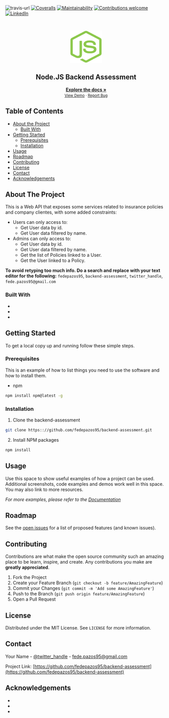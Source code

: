 ![travis-url]
[![Coveralls][coveralls-shield]][coveralls-url]
[![Maintainability][maintainability-shield]][maintainability-url]
[![Contributions welcome](https://img.shields.io/badge/contributions-welcome-brightgreen.svg?style=flat)](https://github.com/fedepazos95/backend-assessment/issues)
[![LinkedIn][linkedin-shield]][linkedin-url]

<br />
<p align="center">
  <a href="https://github.com/fedepazos95/backend-assessment">
    <img src="images/js.png" alt="Logo" width="100" height="100">
  </a>

  <h2 align="center">Node.JS Backend Assessment</h2>

  <p align="center">
    <a href="https://github.com/fedepazos95/backend-assessment"><strong>Explore the docs »</strong></a>
    <br />
    <small>
      <a href="https://github.com/fedepazos95/backend-assessment">View Demo</a>
      ·
      <a href="https://github.com/fedepazos95/backend-assessment/issues">Report Bug</a>
    </small>
  </p>
</p>



<!-- TABLE OF CONTENTS -->
## Table of Contents

* [About the Project](#about-the-project)
  * [Built With](#built-with)
* [Getting Started](#getting-started)
  * [Prerequisites](#prerequisites)
  * [Installation](#installation)
* [Usage](#usage)
* [Roadmap](#roadmap)
* [Contributing](#contributing)
* [License](#license)
* [Contact](#contact)
* [Acknowledgements](#acknowledgements)



<!-- ABOUT THE PROJECT -->
## About The Project

<!-- [![Product Name Screen Shot][product-screenshot]](https://example.com) -->
This is a Web API that exposes some services related to insurance policies and company clientes, with some added constraints:

 - Users can only access to:
	 - Get User data by id.
	 - Get User data filtered by name.
 - Admins can only access to:
	 - Get User data by id.
	 - Get User data filtered by name.
	 - Get the list of Policies linked to a User.
   - Get the User linked to a Policy.



**To avoid retyping too much info. Do a search and replace with your text editor for the following:**
`fedepazos95`, `backend-assessment`, `twitter_handle`, `fede.pazos95@gmail.com`


### Built With

* []()
* []()
* []()



<!-- GETTING STARTED -->
## Getting Started

To get a local copy up and running follow these simple steps.

### Prerequisites

This is an example of how to list things you need to use the software and how to install them.
* npm
```sh
npm install npm@latest -g
```

### Installation
 
1. Clone the backend-assessment
```sh
git clone https:://github.com/fedepazos95/backend-assessment.git
```
2. Install NPM packages
```sh
npm install
```



<!-- USAGE EXAMPLES -->
## Usage

Use this space to show useful examples of how a project can be used. Additional screenshots, code examples and demos work well in this space. You may also link to more resources.

_For more examples, please refer to the [Documentation](https://example.com)_



<!-- ROADMAP -->
## Roadmap

See the [open issues](https://github.com/fedepazos95/backend-assessment/issues) for a list of proposed features (and known issues).



<!-- CONTRIBUTING -->
## Contributing

Contributions are what make the open source community such an amazing place to be learn, inspire, and create. Any contributions you make are **greatly appreciated**.

1. Fork the Project
2. Create your Feature Branch (`git checkout -b feature/AmazingFeature`)
3. Commit your Changes (`git commit -m 'Add some AmazingFeature'`)
4. Push to the Branch (`git push origin feature/AmazingFeature`)
5. Open a Pull Request



<!-- LICENSE -->
## License

Distributed under the MIT License. See `LICENSE` for more information.



<!-- CONTACT -->
## Contact

Your Name - [@twitter_handle](https://twitter.com/twitter_handle) - fede.pazos95@gmail.com

Project Link: [https://github.com/fedepazos95/backend-assessment](https://github.com/fedepazos95/backend-assessment)



<!-- ACKNOWLEDGEMENTS -->
## Acknowledgements

* []()
* []()
* []()





<!-- MARKDOWN LINKS & IMAGES -->
<!-- https://www.markdownguide.org/basic-syntax/#reference-style-links -->
[linkedin-shield]: https://img.shields.io/badge/-LinkedIn-black.svg?style=flat-square&logo=linkedin&colorB=555
[linkedin-url]: https://www.linkedin.com/in/federicopazos/
[js-logo]: images/js.png
[travis-url]: https://travis-ci.org/fedepazos95/backend-assessment.svg?branch=master
[coveralls-shield]: https://coveralls.io/repos/github/fedepazos95/backend-assessment/badge.svg?branch=develop
[coveralls-url]: https://coveralls.io/github/fedepazos95/backend-assessment?branch=develop
[maintainability-shield]: https://api.codeclimate.com/v1/badges/9299d62f7e5bdcb0288f/maintainability
[maintainability-url]: https://codeclimate.com/github/fedepazos95/backend-assessment/maintainability
[dependencies-url]: https://david-dm.org/fedepazos95/backend-assessment.svg
